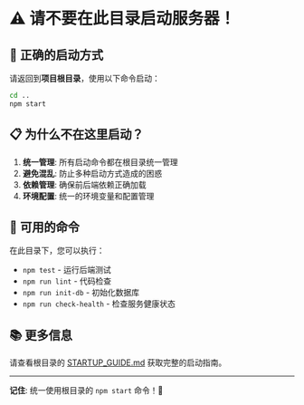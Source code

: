 # ⚠️ 请不要在此目录启动服务器！

## 🚀 正确的启动方式

请返回到**项目根目录**，使用以下命令启动：

```bash
cd ..
npm start
```

## 📋 为什么不在这里启动？

1. **统一管理**: 所有启动命令都在根目录统一管理
2. **避免混乱**: 防止多种启动方式造成的困惑
3. **依赖管理**: 确保前后端依赖正确加载
4. **环境配置**: 统一的环境变量和配置管理

## 🎯 可用的命令

在此目录下，您可以执行：

- `npm test` - 运行后端测试
- `npm run lint` - 代码检查
- `npm run init-db` - 初始化数据库
- `npm run check-health` - 检查服务健康状态

## 📚 更多信息

请查看根目录的 [STARTUP_GUIDE.md](../STARTUP_GUIDE.md) 获取完整的启动指南。

---

**记住**: 统一使用根目录的 `npm start` 命令！🎉
